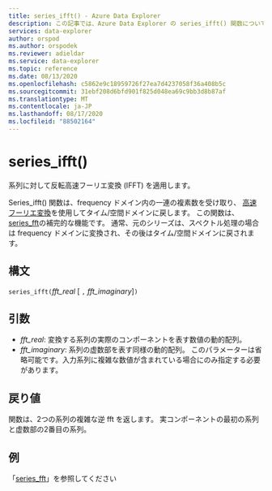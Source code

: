```yaml
---
title: series_ifft() - Azure Data Explorer
description: この記事では、Azure Data Explorer の series_ifft() 関数について説明します。
services: data-explorer
author: orspod
ms.author: orspodek
ms.reviewer: adieldar
ms.service: data-explorer
ms.topic: reference
ms.date: 08/13/2020
ms.openlocfilehash: c5862e9c18959726f27ea7d4237058f36a408b5c
ms.sourcegitcommit: 31ebf208d6bfd901f825d048ea69c9bb3d8b87af
ms.translationtype: MT
ms.contentlocale: ja-JP
ms.lasthandoff: 08/17/2020
ms.locfileid: "88502164"
---
```

# <a name="series_ifft"></a>series_ifft()

系列に対して反転高速フーリエ変換 (IFFT) を適用します。  

Series_ifft() 関数は、frequency ドメイン内の一連の複素数を受け取り、 [高速フーリエ変換](https://en.wikipedia.org/wiki/Fast_Fourier_transform)を使用してタイム/空間ドメインに戻します。 この関数は、 [series_fft](series-fft-function.md)の補完的な機能です。 通常、元のシリーズは、スペクトル処理の場合は frequency ドメインに変換され、その後はタイム/空間ドメインに戻されます。

## <a name="syntax"></a>構文

`series_ifft(`*fft_real* [ `,` *fft_imaginary*]`)`

## <a name="arguments"></a>引数

* *fft_real*: 変換する系列の実際のコンポーネントを表す数値の動的配列。
* *fft_imaginary*: 系列の虚数部を表す同様の動的配列。 このパラメーターは省略可能です。入力系列に複雑な数値が含まれている場合にのみ指定する必要があります。

## <a name="returns"></a>戻り値

関数は、2つの系列の複雑な逆 fft を返します。 実コンポーネントの最初の系列と虚数部の2番目の系列。

## <a name="example"></a>例

「[series_fft](series-fft-function.md#example)」を参照してください
